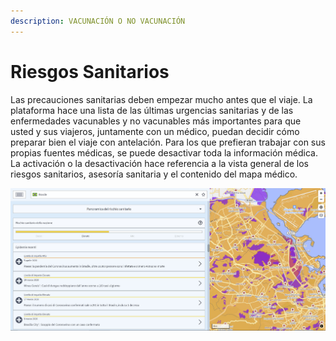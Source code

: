 ```yaml
---
description: VACUNACIÓN O NO VACUNACIÓN
---
```


# Riesgos Sanitarios

Las precauciones sanitarias deben empezar mucho antes que el viaje. La plataforma hace una lista de las últimas urgencias sanitarias y de las enfermedades vacunables y no vacunables más importantes para que usted y sus viajeros, juntamente con un médico, puedan decidir cómo preparar bien el viaje con antelación. Para los que prefieran trabajar con sus propias fuentes médicas, se puede desactivar toda la información médica. La activación o la desactivación hace referencia a la vista general de los riesgos sanitarios, asesoría sanitaria y el contenido del mapa médico.

![VISTA GENERAL DE LOS RIESGOS SANITARIOS](../.gitbook/assets/p44-img01_axa%20%282%29.jpg)

